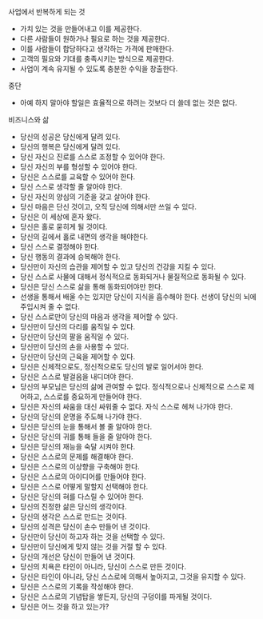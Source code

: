사업에서 반복하게 되는 것 

- 가치 있는 것을 만들어내고 이를 제공한다. 
- 다른 사람들이 원하거나 필요로 하는 것을 제공한다. 
- 이를 사람들이 합당하다고 생각하는 가격에 판매한다. 
- 고객의 필요와 기대를 충족시키는 방식으로 제공한다. 
- 사업이 계속 유지될 수 있도록 충분한 수익을 창출한다.

중단 

- 아예 하지 말아야 할일은 효율적으로 하려는 것보다 더 쓸데 없는 것은 없다. 

비즈니스와 삶 

- 당신의 성공은 당신에게 달려 있다. 
- 당신의 행복은 당신에게 달려 있다. 
- 당신 자신으 진로를 스스로 조정할 수 있어야 한다. 
- 당신 자신의 부를 형성할 수 있어야 한다. 
- 당신은 스스로를 교육할 수 있어야 한다. 
- 당신 스스로 생각할 줄 알아야 한다. 
- 당신 자신의 양심의 기준을 갖고 살아야 한다. 
- 당신 마음은 단신 것이고, 오직 당신에 의해서만 쓰일 수 있다. 
- 당신은 이 세상에 혼자 왔다. 
- 당신은 홀로 묻히게 될 것이다. 
- 당신의 길에서 홀로 내면의 생각을 해야한다. 
- 당신 스스로 결정해야 한다. 
- 당신 행동의 결과에 승복해야 한다. 
- 당신만이 자신의 습관을 제어할 수 있고 당신의 건강을 지킬 수 있다. 
- 당신 스스로 사물에 대해서 정식적으로 동화되거나 물질적으로 동화될 수 있다. 
- 당신은 당신 스스로 삶을 통해 동화되어야만 한다. 
- 선생을 통해서 배울 수는 있지만 당신이 지식을 흡수해야 한다. 선생이 당신의 뇌에 주입시켜 줄 수 없다. 
- 당신 스스로만이 당신의 마음과 생각을 제어할 수 있다. 
- 당신만이 당신의 다리를 움직일 수 있다. 
- 당신만이 당신의 팔을 움직일 수 있다. 
- 당신만이 당신의 손을 사용할 수 있다. 
- 당신만이 당신의 근육을 제어할 수 있다. 
- 당신은 신체적으로도, 정신적으로도 당신의 발로 일어서야 한다. 
- 당신은 스스로 발걸음을 내디뎌야 한다. 
- 당신의 부모님은 당신의 삶에 관여할 수 없다. 정식적으로나 신체적으로 스스로 제어하고, 스스로를 중요하게 만들어야 한다. 
- 당신은 자신의 싸움을 대신 싸워줄 수 없다. 자식 스스로 헤쳐 나가야 한다. 
- 당신의 당신의 운명을 주도해 나가야 한다. 
- 당신은 당신의 눈을 통해서 볼 줄 알아야 한다. 
- 당신은 당신의 귀를 통해 들을 줄 알아야 한다. 
- 당신은 당신의 재능을 숙달 시켜야 한다. 
- 당신은 스스로의 문제를 해결해야 한다. 
- 당신은 스스로의 이상향을 구축해야 한다. 
- 당신은 스스로의 아이디어를 만들어야 한다. 
- 당신은 스스로 어떻게 말할지 선택해야 한다. 
- 당신은 당신의 혀를 다스릴 수 있어야 한다. 
- 당신의 진정한 삶은 당신의 생각이다. 
- 당신의 생각은 스스로 만드는 것이다. 
- 당신의 성격은 당신이 손수 만들어 낸 것이다. 
- 당신만이 당신이 하고자 하는 것을 선택할 수 있다. 
- 당신만이 당신에게 맞지 않는 것을 거절 할 수 있다. 
- 당신의 개선은 당신이 만들어 낸 것이다. 
- 당신의 치욕은 타인이 아니라, 당신이 스스로 만든 것이다. 
- 당신은 타인이 아니라, 당신 스스로에 의해서 높아지고, 그것을 유지할 수 있다. 
- 당신은 스스로의 기록을 작성해야 한다. 
- 당신은 스스로의 기념탑을 쌓든지, 당신의 구덩이를 파게될 것이다. 
- 당신은 어느 것을 하고 있는가? 